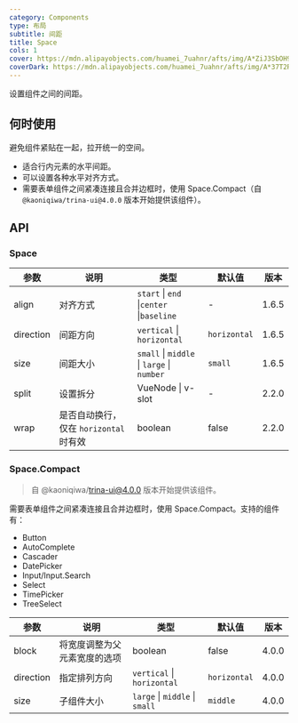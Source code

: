 ```yaml
---
category: Components
type: 布局
subtitle: 间距
title: Space
cols: 1
cover: https://mdn.alipayobjects.com/huamei_7uahnr/afts/img/A*ZiJ3SbOH9SUAAAAAAAAAAAAADrJ8AQ/original
coverDark: https://mdn.alipayobjects.com/huamei_7uahnr/afts/img/A*37T2R6O9oi0AAAAAAAAAAAAADrJ8AQ/original
---
```


设置组件之间的间距。

## 何时使用

避免组件紧贴在一起，拉开统一的空间。

- 适合行内元素的水平间距。
- 可以设置各种水平对齐方式。
- 需要表单组件之间紧凑连接且合并边框时，使用 Space.Compact（自 `@kaoniqiwa/trina-ui@4.0.0` 版本开始提供该组件）。

## API

### Space

| 参数 | 说明 | 类型 | 默认值 | 版本 |
| --- | --- | --- | --- | --- |
| align | 对齐方式 | `start` \| `end` \|`center` \|`baseline` | - | 1.6.5 |
| direction | 间距方向 | `vertical` \| `horizontal` | `horizontal` | 1.6.5 |
| size | 间距大小 | `small` \| `middle` \| `large` \| `number` | `small` | 1.6.5 |
| split | 设置拆分 | VueNode \| v-slot | - | 2.2.0 |
| wrap | 是否自动换行，仅在 `horizontal` 时有效 | boolean | false | 2.2.0 |

### Space.Compact

> 自 @kaoniqiwa/trina-ui@4.0.0 版本开始提供该组件。

需要表单组件之间紧凑连接且合并边框时，使用 Space.Compact。支持的组件有：

- Button
- AutoComplete
- Cascader
- DatePicker
- Input/Input.Search
- Select
- TimePicker
- TreeSelect

| 参数      | 说明                         | 类型                           | 默认值       | 版本  |
| --------- | ---------------------------- | ------------------------------ | ------------ | ----- |
| block     | 将宽度调整为父元素宽度的选项 | boolean                        | false        | 4.0.0 |
| direction | 指定排列方向                 | `vertical` \| `horizontal`     | `horizontal` | 4.0.0 |
| size      | 子组件大小                   | `large` \| `middle` \| `small` | `middle`     | 4.0.0 |
